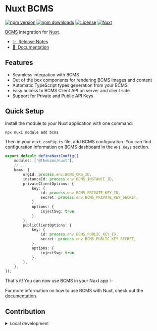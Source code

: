 # Nuxt BCMS

[![npm version][npm-version-src]][npm-version-href]
[![npm downloads][npm-downloads-src]][npm-downloads-href]
[![License][license-src]][license-href]
[![Nuxt][nuxt-src]][nuxt-href]

[BCMS](https://thebcms.com) integration for [Nuxt](https://nuxt.com).

- [✨ &nbsp;Release Notes](CHANGELOG.md)
- [📖 &nbsp;Documentation](https://thebcms.com/docs/integrations/nuxt-js)

## Features

- Seamless integration with BCMS
- Out of the box components for rendering BCMS Images and content
- Automatic TypeScript types generation from your BCMS
- Easy access to BCMS Client API on server and client side
- Support for Private and Public API Keys

## Quick Setup

Install the module to your Nuxt application with one command:

```bash
npx nuxi module add bcms
```

Then in your `nuxt.config.ts` file, add BCMS configuration. You can find
configuration information on BCMS dashboard in the `API Keys` section.

```ts
export default defineNuxtConfig({
    modules: ['@thebcms/nuxt'],
    // ...
    bcms: {
        orgId: process.env.BCMS_ORG_ID,
        instanceId: process.env.BCMS_INSTANCE_ID,
        privateClientOptions: {
            key: {
                id: process.env.BCMS_PRIVATE_KEY_ID,
                secret: process.env.BCMS_PRIVATE_KEY_SECRET,
            },
            options: {
                injectSvg: true,
            },
        },
        publicClientOptions: {
            key: {
                id: process.env.BCMS_PUBLIC_KEY_ID,
                secret: process.env.BCMS_PUBLIC_KEY_SECRET,
            },
            options: {
                injectSvg: true,
            },
        },
    },
});
```

That's it! You can now use BCMS in your Nuxt app ✨

For more information on how to use BCMS with Nuxt, check out the
[documentation](https://thebcms.com/docs/integrations/nuxt-js).

## Contribution

<details>
  <summary>Local development</summary>
  
```bash
# Install dependencies
npm install

# Generate type stubs

npm run dev:prepare

# Develop with the playground

npm run dev

# Build the playground

npm run dev:build

# Run ESLint

npm run lint

# Run Vitest

npm run test
npm run test:watch

# Release new version

npm run release

```

</details>

<!-- Badges -->

[npm-version-src]: https://img.shields.io/npm/v/@thebcms/nuxt/latest.svg?style=flat&colorA=020420&colorB=00DC82
[npm-version-href]: https://npmjs.com/package/@thebcms/nuxt
[npm-downloads-src]: https://img.shields.io/npm/dm/@thebcms/nuxt.svg?style=flat&colorA=020420&colorB=00DC82
[npm-downloads-href]: https://npm.chart.dev/@thebcms/nuxt
[license-src]: https://img.shields.io/npm/l/@thebcms/nuxt.svg?style=flat&colorA=020420&colorB=00DC82
[license-href]: https://npmjs.com/package/@thebcms/nuxt
[nuxt-src]: https://img.shields.io/badge/Nuxt-020420?logo=nuxt.js
[nuxt-href]: https://nuxt.com
```
